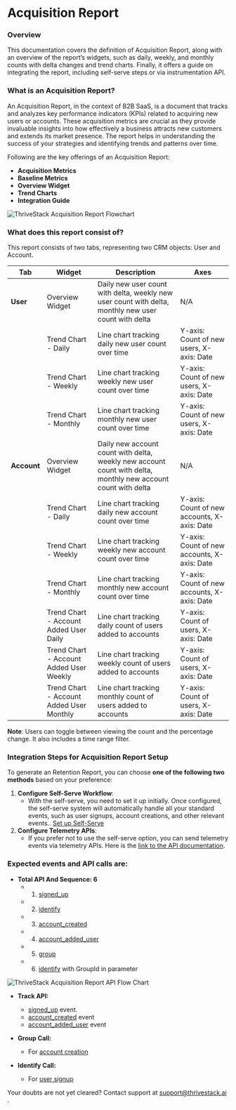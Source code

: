 # Acquisition Report

### Overview

This documentation covers the definition of Acquisition Report, along with an overview of the report’s widgets, such as daily, weekly, and monthly counts with delta changes and trend charts. Finally, it offers a guide on integrating the report, including self-serve steps or via instrumentation API.

### What is an Acquisition Report?

An Acquisition Report, in the context of B2B SaaS, is a document that tracks and analyzes key performance indicators (KPIs) related to acquiring new users or accounts. These acquisition metrics are crucial as they provide invaluable insights into how effectively a business attracts new customers and extends its market presence. The report helps in understanding the success of your strategies and identifying trends and patterns over time.

Following are the key offerings of an Acquisition Report:

- **Acquisition Metrics**
- **Baseline Metrics**
- **Overview Widget**
- **Trend Charts**
- **Integration Guide**

![ThriveStack Acquisition Report Flowchart](/img/docs/analyze/reports/acquisition_report.png)

### What does this report consist of?

This report consists of two tabs, representing two CRM objects: User and Account.

| **Tab** | **Widget** | **Description** | **Axes** |
| --- | --- | --- | --- |
| **User** | Overview Widget | Daily new user count with delta, weekly new user count with delta, monthly new user count with delta | N/A |
|  | Trend Chart - Daily | Line chart tracking daily new user count over time | Y-axis: Count of new users, X-axis: Date |
|  | Trend Chart - Weekly | Line chart tracking weekly new user count over time | Y-axis: Count of new users, X-axis: Date |
|  | Trend Chart - Monthly | Line chart tracking monthly new user count over time | Y-axis: Count of new users, X-axis: Date |
| **Account** | Overview Widget | Daily new account count with delta, weekly new account count with delta, monthly new account count with delta | N/A |
|  | Trend Chart - Daily | Line chart tracking daily new account count over time | Y-axis: Count of new accounts, X-axis: Date |
|  | Trend Chart - Weekly | Line chart tracking weekly new account count over time | Y-axis: Count of new accounts, X-axis: Date |
|  | Trend Chart - Monthly | Line chart tracking monthly new account count over time | Y-axis: Count of new accounts, X-axis: Date |
|  | Trend Chart - Account Added User Daily | Line chart tracking daily count of users added to accounts | Y-axis: Count of users, X-axis: Date |
|  | Trend Chart - Account Added User Weekly | Line chart tracking weekly count of users added to accounts | Y-axis: Count of users, X-axis: Date |
|  | Trend Chart - Account Added User Monthly | Line chart tracking monthly count of users added to accounts | Y-axis: Count of users, X-axis: Date |

**Note**: Users can toggle between viewing the count and the percentage change. It also includes a time range filter.

### Integration Steps for Acquisition Report Setup

To generate an Retention Report, you can choose **one of the following two methods** based on your preference:

1. **Configure Self-Serve Workflow**:
    - With the self-serve, you need to set it up initially. Once configured, the self-serve system will automatically handle all your standard events, such as user signups, account creations, and other relevant events.. [Set up Self-Serve](https://dev.app.thrivestack.ai/build/setup/quick-start/)
2. **Configure Telemetry APIs**:
    - If you prefer not to use the self-serve option, you can send telemetry events via telemetry APIs. Here is the [link to the API documentation](https://docs.dev.app.thrivestack.ai/getting-started/analyze/instrumentation/overview). 

### Expected events and API calls are:

- **Total API And Sequence: 6**
  - 1. [signed_up](https://docs.dev.app.thrivestack.ai/getting-started/analyze/instrumentation/events/standard/signed_up)
  - 2. [identify](https://docs.dev.app.thrivestack.ai/getting-started/analyze/instrumentation/identification/user)
  - 3. [account_created](https://docs.dev.app.thrivestack.ai/getting-started/analyze/instrumentation/events/standard/account_created)
  - 4. [account_added_user](https://docs.dev.app.thrivestack.ai/getting-started/analyze/instrumentation/events/standard/account_added_user)
  - 5. [group](https://docs.dev.app.thrivestack.ai/getting-started/analyze/instrumentation/identification/group)
  - 6. [identify](https://docs.dev.app.thrivestack.ai/getting-started/analyze/instrumentation/identification/user) with GroupId in parameter
 
![ThriveStack Acquisition Report API Flow Chart](/acquisition_flow.png)
    

- **Track API:**
  - [signed_up](https://docs.dev.app.thrivestack.ai/getting-started/analyze/instrumentation/events/standard/signed_up) event.
  - [account_created](https://docs.dev.app.thrivestack.ai/getting-started/analyze/instrumentation/events/standard/account_created) event
  - [account_added_user](https://docs.dev.app.thrivestack.ai/getting-started/analyze/instrumentation/events/standard/account_added_user) event
  

- **Group Call:**
  - For [account creation](https://docs.dev.app.thrivestack.ai/getting-started/analyze/instrumentation/identification/group)

- **Identify Call:**
  - For [user signup](https://docs.dev.app.thrivestack.ai/getting-started/analyze/instrumentation/identification/user)



   
Your doubts are not yet cleared? Contact support at support@thrivestack.ai .
